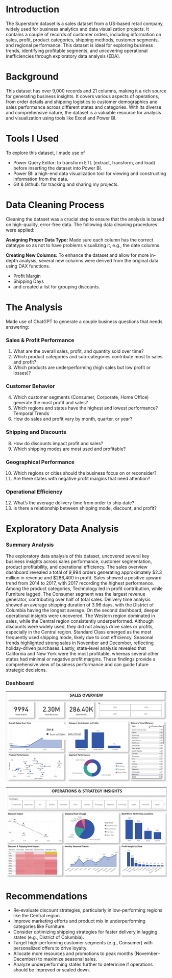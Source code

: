 # Introduction

The Superstore dataset is a sales dataset from a US-based retail company, widely used for business analytics and data visualization projects. It contains a couple of records of customer orders, including information on sales, profit, product categories, shipping methods, customer segments, and regional performance. This dataset is ideal for exploring business trends, identifying profitable segments, and uncovering operational inefficiencies through exploratory data analysis (EDA).

# Background

This dataset has over 9,000 records and 21 columns, making it a rich source for generating business insights. It covers various aspects of operations, from order details and shipping logistics to customer demographics and sales performance across different states and categories. With its diverse and comprehensive nature, the dataset is a valuable resource for analysis and visualization using tools like Excel and Power BI.

# Tools I Used

To explore this dataset, I made use of 

- Power Query Editor: to transform ETL (extract, transform, and load) before inserting the dataset into Power BI.
- Power BI: a high-end data visualization tool for viewing and constructing information from the data.
- Git & Github: for tracking and sharing my projects.

# Data Cleaning Process

Cleaning the dataset was a crucial step to ensure that the analysis is based on high-quality, error-free data. The following data cleaning procedures were applied:

**Assigning Proper Data Type:** Made sure each column has the correct datatype so as not to have problems visualizing it, e.g., the date columns.

**Creating New Columns:** To enhance the dataset and allow for more in-depth analysis, several new columns were derived from the original data using DAX functions.

- Profit Margin
- Shipping Days
- and created a list for grouping discounts.

# The Analysis

Made use of ChatGPT to generate a couple business questions that needs answering:

### Sales & Profit Performance
1. What are the overall sales, profit, and quantity sold over time?
2. Which product categories and sub-categories contribute most to sales and profit?
3. Which products are underperforming (high sales but low profit or losses)?

### Customer Behavior
4. Which customer segments (Consumer, Corporate, Home Office) generate the most profit and sales?
5. Which regions and states have the highest and lowest performance?
Temporal Trends
6. How do sales and profit vary by month, quarter, or year?

### Shipping and Discounts
8. How do discounts impact profit and sales?
9. Which shipping modes are most used and profitable?

### Geographical Performance
10. Which regions or cities should the business focus on or reconsider?
11. Are there states with negative profit margins that need attention?

### Operational Efficiency
12. What’s the average delivery time from order to ship date?
13. Is there a relationship between shipping mode, discount, and profit?

# Exploratory Data Analysis

### Summary Analysis

The exploratory data analysis of this dataset, uncovered several key business insights across sales performance, customer segmentation, product profitability, and operational efficiency. The sales overview dashboard revealed a total of 9,994 orders generating approximately $2.3 million in revenue and $286,400 in profit. Sales showed a positive upward trend from 2014 to 2017, with 2017 recording the highest performance. Among the product categories, Technology led in profit contribution, while Furniture lagged. The Consumer segment was the largest revenue generator, contributing over half of total sales. Delivery time analysis showed an average shipping duration of 3.96 days, with the District of Columbia having the longest average. On the second dashboard, deeper operational insights were uncovered. The Western region dominated in sales, while the Central region consistently underperformed. Although discounts were widely used, they did not always drive sales or profits, especially in the Central region. Standard Class emerged as the most frequently used shipping mode, likely due to cost efficiency. Seasonal trends highlighted strong sales in November and December, reflecting holiday-driven purchases. Lastly, state-level analysis revealed that California and New York were the most profitable, whereas several other states had minimal or negative profit margins. These findings provide a comprehensive view of business performance and can guide future strategic decisions.

### Dashboard

![Dashboard 1 Preview](assets/dash1.png.png)

![Dashboard 2 Preview](assets/dash2.png.png)

# Recommendations

- Re-evaluate discount strategies, particularly in low-performing regions like the Central region.
- Improve marketing efforts and product mix in underperforming categories like Furniture.
- Consider optimizing shipping strategies for faster delivery in lagging states (e.g., District of Columbia).
- Target high-performing customer segments (e.g., Consumer) with personalized offers to drive loyalty.
- Allocate more resources and promotions to peak months (November–December) to maximize seasonal sales.
- Analyze underperforming states further to determine if operations should be improved or scaled down.
